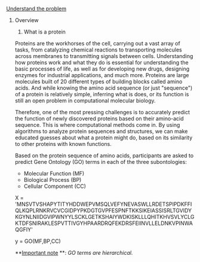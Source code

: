 <u>Understand the problem</u>

1. Overview

   1) What is a protein

   Proteins are the workhorses of the cell, carrying out a vast array of tasks, from catalyzing chemical reactions to transporting molecules across membranes to transmitting signals between cells. Understanding how proteins work and what they do is essential for understanding the basic processes of life, as well as for developing new drugs, designing enzymes for industrial applications, and much more. Proteins are large molecules built of 20 different types of building blocks called amino acids. And while knowing the amino acid sequence (or just "sequence") of a protein is relatively simple, inferring what is does, or its function is still an open problem in computational molecular biology.

   Therefore, one of the most pressing challenges is to accurately predict  the function of newly discovered proteins based on their amino-acid sequence. This is where computational methods come in. By using algorithms to analyze protein sequences and structures, we can make educated guesses  about what a protein might do, based on its similarity to other proteins with known functions.

   Based on the protein sequence of amino acids, participants are asked to predict Gene Ontology (GO) terms in each of the three subontologies:
   - Molecular Function (MF)
   - Biological Process  (BP)
   - Cellular Component (CC)

   X = 'MNSVTVSHAPYTITYHDDWEPVMSQLVEFYNEVASWLLRDETSPIPDKFFIQLKQPLRNKRVCVCGIDPYPKDGTGVPFESPNFTKKSIKEIASSISRLTGVIDYKGYNLNIIDGVIPWNYYLSCKLGETKSHAIYWDKISKLLLQHITKHVSVLYCLGKTDFSNIRAKLESPVTTIVGYHPAARDRQFEKDRSFEIINVLLELDNKVPINWAQGFIY'

   y = GO(MF,BP,CC)

   **<u>Important note</u> **:  *GO terms are hierarchical.*
